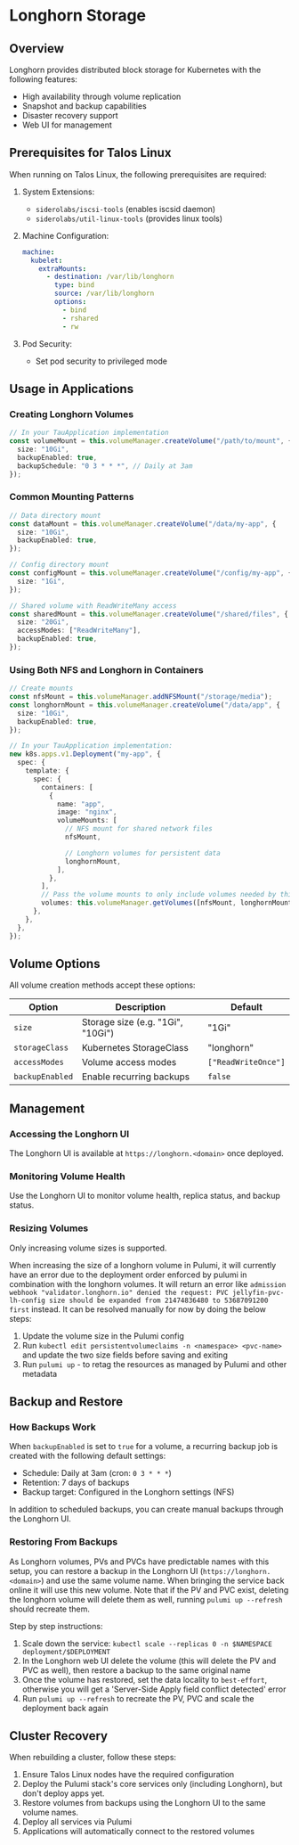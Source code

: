 # Longhorn Storage

## Overview

Longhorn provides distributed block storage for Kubernetes with the following features:

- High availability through volume replication
- Snapshot and backup capabilities
- Disaster recovery support
- Web UI for management

## Prerequisites for Talos Linux

When running on Talos Linux, the following prerequisites are required:

1. System Extensions:
   - `siderolabs/iscsi-tools` (enables iscsid daemon)
   - `siderolabs/util-linux-tools` (provides linux tools)

2. Machine Configuration:

   ```yaml
   machine:
     kubelet:
       extraMounts:
         - destination: /var/lib/longhorn
           type: bind
           source: /var/lib/longhorn
           options:
             - bind
             - rshared
             - rw
   ```

3. Pod Security:
   - Set pod security to privileged mode

## Usage in Applications

### Creating Longhorn Volumes

```typescript
// In your TauApplication implementation
const volumeMount = this.volumeManager.createVolume("/path/to/mount", {
  size: "10Gi",
  backupEnabled: true,
  backupSchedule: "0 3 * * *", // Daily at 3am
});
```

### Common Mounting Patterns

```typescript
// Data directory mount
const dataMount = this.volumeManager.createVolume("/data/my-app", {
  size: "10Gi",
  backupEnabled: true,
});

// Config directory mount
const configMount = this.volumeManager.createVolume("/config/my-app", {
  size: "1Gi",
});

// Shared volume with ReadWriteMany access
const sharedMount = this.volumeManager.createVolume("/shared/files", {
  size: "20Gi",
  accessModes: ["ReadWriteMany"],
  backupEnabled: true,
});
```

### Using Both NFS and Longhorn in Containers

```typescript
// Create mounts
const nfsMount = this.volumeManager.addNFSMount("/storage/media");
const longhornMount = this.volumeManager.createVolume("/data/app", {
  size: "10Gi",
  backupEnabled: true,
});

// In your TauApplication implementation:
new k8s.apps.v1.Deployment("my-app", {
  spec: {
    template: {
      spec: {
        containers: [
          {
            name: "app",
            image: "nginx",
            volumeMounts: [
              // NFS mount for shared network files
              nfsMount,

              // Longhorn volumes for persistent data
              longhornMount,
            ],
          },
        ],
        // Pass the volume mounts to only include volumes needed by this container
        volumes: this.volumeManager.getVolumes([nfsMount, longhornMount]),
      },
    },
  },
});
```

## Volume Options

All volume creation methods accept these options:

| Option          | Description                       | Default             |
| --------------- | --------------------------------- | ------------------- |
| `size`          | Storage size (e.g. "1Gi", "10Gi") | "1Gi"               |
| `storageClass`  | Kubernetes StorageClass           | "longhorn"          |
| `accessModes`   | Volume access modes               | `["ReadWriteOnce"]` |
| `backupEnabled` | Enable recurring backups          | `false`             |

## Management

### Accessing the Longhorn UI

The Longhorn UI is available at `https://longhorn.<domain>` once deployed.

### Monitoring Volume Health

Use the Longhorn UI to monitor volume health, replica status, and backup status.

### Resizing Volumes

Only increasing volume sizes is supported.

When increasing the size of a longhorn volume in Pulumi, it will currently have an error due to the deployment order enforced by pulumi in combination with the longhorn volumes. It will return an error like `admission webhook "validator.longhorn.io" denied the request: PVC jellyfin-pvc-lh-config size should be expanded from 21474836480 to 53687091200 first` instead. It can be resolved manually for now by doing the below steps:

1. Update the volume size in the Pulumi config
2. Run `kubectl edit persistentvolumeclaims -n <namespace> <pvc-name>` and update the two size fields before saving and exiting
3. Run `pulumi up` - to retag the resources as managed by Pulumi and other metadata

## Backup and Restore

### How Backups Work

When `backupEnabled` is set to `true` for a volume, a recurring backup job is created with the following default settings:

- Schedule: Daily at 3am (cron: `0 3 * * *`)
- Retention: 7 days of backups
- Backup target: Configured in the Longhorn settings (NFS)

In addition to scheduled backups, you can create manual backups through the Longhorn UI.

### Restoring From Backups

As Longhorn volumes, PVs and PVCs have predictable names with this setup, you can restore a backup in the Longhorn UI (`https://longhorn.<domain>`) and use the same volume name. When bringing the service back online it will use this new volume. Note that if the PV and PVC exist, deleting the longhorn volume will delete them as well, running `pulumi up --refresh` should recreate them.

Step by step instructions:

1. Scale down the service: `kubectl scale --replicas 0 -n $NAMESPACE deployment/$DEPLOYMENT`
2. In the Longhorn web UI delete the volume (this will delete the PV and PVC as well), then restore a backup to the same original name
3. Once the volume has restored, set the data locality to `best-effort`, otherwise you will get a 'Server-Side Apply field conflict detected' error
4. Run `pulumi up --refresh` to recreate the PV, PVC and scale the deployment back again

## Cluster Recovery

When rebuilding a cluster, follow these steps:

1. Ensure Talos Linux nodes have the required configuration
2. Deploy the Pulumi stack's core services only (including Longhorn), but don't deploy apps yet.
3. Restore volumes from backups using the Longhorn UI to the same volume names.
4. Deploy all services via Pulumi
5. Applications will automatically connect to the restored volumes

